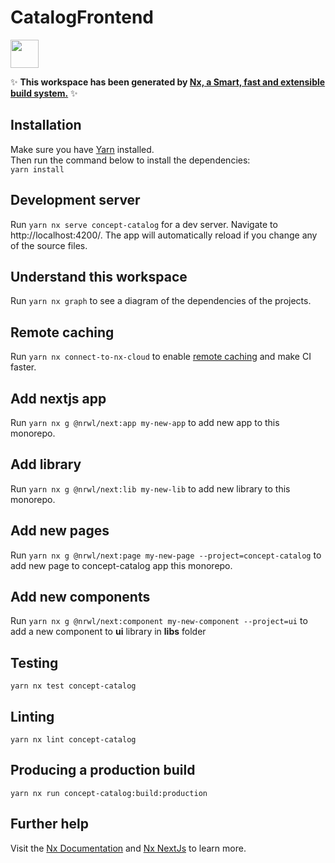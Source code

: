 # CatalogFrontend

<a alt="Nx logo" href="https://nx.dev" target="_blank" rel="noreferrer"><img src="https://raw.githubusercontent.com/nrwl/nx/master/images/nx-logo.png" width="45"></a>

✨ **This workspace has been generated by [Nx, a Smart, fast and extensible build system.](https://nx.dev)** ✨

## Installation

Make sure you have [Yarn](https://yarnpkg.com/getting-started/install) installed.  
Then run the command below to install the dependencies:  
`yarn install`

## Development server

Run `yarn nx serve concept-catalog` for a dev server. Navigate to http://localhost:4200/. The app will automatically reload if you change any of the source files.

## Understand this workspace

Run `yarn nx graph` to see a diagram of the dependencies of the projects.

## Remote caching

Run `yarn nx connect-to-nx-cloud` to enable [remote caching](https://nx.app) and make CI faster.

## Add nextjs app

Run `yarn nx g @nrwl/next:app my-new-app` to add new app to this monorepo.

## Add library

Run `yarn nx g @nrwl/next:lib my-new-lib` to add new library to this monorepo.

## Add new pages

Run `yarn nx g @nrwl/next:page my-new-page --project=concept-catalog` to add new page to concept-catalog app this monorepo.

## Add new components

Run `yarn nx g @nrwl/next:component my-new-component --project=ui` to add a new component to **ui** library in **libs** folder

## Testing

```
yarn nx test concept-catalog
```

## Linting

```
yarn nx lint concept-catalog
```

## Producing a production build

```
yarn nx run concept-catalog:build:production
```

## Further help

Visit the [Nx Documentation](https://nx.dev) and [Nx NextJs](https://nx.dev/packages/next) to learn more.
